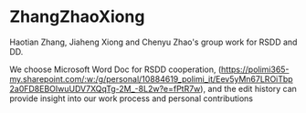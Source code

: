 # ZhangZhaoXiong

Haotian Zhang, Jiaheng Xiong and Chenyu Zhao's group work for RSDD and DD.

We choose Microsoft Word Doc for RSDD cooperation, (https://polimi365-my.sharepoint.com/:w:/g/personal/10884619_polimi_it/Eev5yMn67LROiTbp2a0FD8EBOIwuUDV7XQqTg-2M_-8L2w?e=fPtR7w), and the edit history can provide insight into our work process and personal contributions

